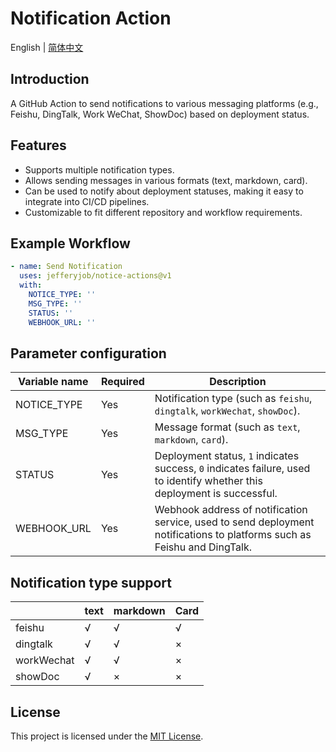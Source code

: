 # Notification Action
English | [简体中文](README.md)

## Introduction
A GitHub Action to send notifications to various messaging platforms (e.g., Feishu, DingTalk, Work WeChat, ShowDoc) based on deployment status.

## Features
- Supports multiple notification types.
- Allows sending messages in various formats (text, markdown, card).
- Can be used to notify about deployment statuses, making it easy to integrate into CI/CD pipelines.
- Customizable to fit different repository and workflow requirements.

## Example Workflow

```yaml
- name: Send Notification
  uses: jefferyjob/notice-actions@v1
  with:
    NOTICE_TYPE: ''
    MSG_TYPE: ''
    STATUS: ''
    WEBHOOK_URL: ''
```

## Parameter configuration
| Variable name | Required | Description |
| ------------ | -------- | --------------------- |
| NOTICE_TYPE | Yes | Notification type (such as `feishu`, `dingtalk`, `workWechat`, `showDoc`). |
| MSG_TYPE | Yes | Message format (such as `text`, `markdown`, `card`). |
| STATUS | Yes | Deployment status, `1` indicates success, `0` indicates failure, used to identify whether this deployment is successful. |
| WEBHOOK_URL | Yes | Webhook address of notification service, used to send deployment notifications to platforms such as Feishu and DingTalk. |

## Notification type support
|            | text | markdown | Card |
| ---------- | ---- | ------- | ---- |
| feishu     | √    | √       | √    |
| dingtalk   | √    | √       | ×    |
| workWechat | √    | √       | ×    |
| showDoc    | √    | ×       | ×    |

## License
This project is licensed under the [MIT License](LICENSE).
